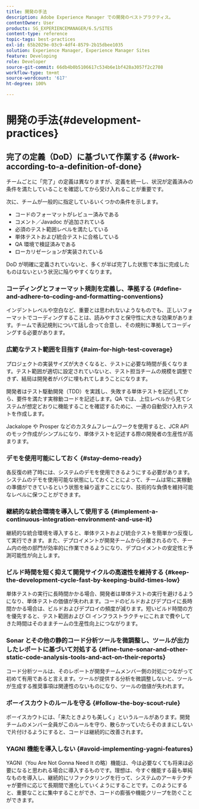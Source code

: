 ```yaml
---
title: 開発の手法
description: Adobe Experience Manager での開発のベストプラクティス。
contentOwner: User
products: SG_EXPERIENCEMANAGER/6.5/SITES
content-type: reference
topic-tags: best-practices
exl-id: 65b2029e-03c9-4df4-8579-2b15dbee1035
solution: Experience Manager, Experience Manager Sites
feature: Developing
role: Developer
source-git-commit: 66db4b0b5106617c534b6e1bf428a3057f2c2708
workflow-type: tm+mt
source-wordcount: '617'
ht-degree: 100%

---
```


# 開発の手法{#development-practices}

## 完了の定義（DoD）に基づいて作業する {#work-according-to-a-definition-of-done}

チームごとに「完了」の定義は異なりますが、定義を統一し、状況が定義済みの条件を満たしていることを確認してから受け入れることが重要です。

次に、チームが一般的に指定しているいくつかの条件を示します。

* コードのフォーマットがレビュー済みである
* コメント／Javadoc が追加されている
* 必須のテスト範囲レベルを満たしている
* 単体テストおよび統合テストに合格している
* QA 環境で検証済みである
* ローカリゼーションが実装されている

DoD が明確に定義されていないと、多くが半ば完了した状態で本当に完成したものはないという状況に陥りやすくなります。

### コーディングとフォーマット規則を定義し、準拠する {#define-and-adhere-to-coding-and-formatting-conventions}

インデントレベルや空白など、重要とは思われないようなものでも、正しいフォーマットでコーディングすることは、読みやすさと保守性に大きな効果があります。チームで表記規則について話し合って合意し、その規則に準拠してコーディングする必要があります。

### 広範なテスト範囲を目指す  {#aim-for-high-test-coverage}

プロジェクトの実装サイズが大きくなると、テストに必要な時間が長くなります。テスト範囲が適切に設定されていないと、テスト担当チームの規模を調整できず、結局は開発者がバグに埋もれてしまうことになります。

開発者はテスト駆動開発（TDD）を実践し、失敗する単体テストを記述してから、要件を満たす実稼動コードを記述します。QA では、上位レベルから見てシステムが想定どおりに機能することを確認するために、一連の自動受け入れテストを作成します。

Jackalope や Prosper などのカスタムフレームワークを使用すると、JCR API のモック作成がシンプルになり、単体テストを記述する際の開発者の生産性が高まります。

### デモを使用可能にしておく {#stay-demo-ready}

各反復の終了時には、システムのデモを使用できるようにする必要があります。システムのデモを使用可能な状態にしておくことによって、チームは常に実稼動の準備ができているという状態を繰り返すことになり、技術的な負債を維持可能なレベルに保つことができます。

### 継続的な統合環境を導入して使用する {#implement-a-continuous-integration-environment-and-use-it}

継続的な統合環境を導入すると、単体テストおよび統合テストを簡単かつ反復して実行できます。また、デプロイメントが開発チームから分離されるので、チーム内の他の部門が効率的に作業できるようになり、デプロイメントの安定性と予測可能性が向上します。

### ビルド時間を短く抑えて開発サイクルの高速性を維持する {#keep-the-development-cycle-fast-by-keeping-build-times-low}

単体テストの実行に長時間かかる場合、開発者は単体テストの実行を避けるようになり、単体テストの価値が失われます。コードのビルドおよびデプロイに長時間かかる場合は、ビルドおよびデプロイの頻度が減ります。短いビルド時間の方を優先すると、テスト範囲および CI インフラストラクチャにこれまで費やしてきた時間はそのままチームの生産性向上につながります。

### Sonar とその他の静的コード分析ツールを微調整し、ツールが出力したレポートに基づいて対処する {#fine-tune-sonar-and-other-static-code-analysis-tools-and-act-on-their-reports}

コード分析ツールは、そのレポートが開発チームメンバー側の対処につながって初めて有用であると言えます。ツールが提供する分析を微調整しないと、ツールが生成する推奨事項は関連性のないものになり、ツールの価値が失われます。

### ボーイスカウトのルールを守る {#follow-the-boy-scout-rule}

ボーイスカウトには、「来たときよりも美しく」というルールがあります。開発チームのメンバー全員がこのルールを守り、散らかっていたらそのままにしないで片付けるようにすると、コードは継続的に改善されます。

### YAGNI 機能を導入しない {#avoid-implementing-yagni-features}

YAGNI（You Are Not Gonna Need It の略）機能は、今は必要なくても将来は必要になると思われる場合に導入するものです。理想は、今すぐ機能する最も単純なものを導入し、継続的にリファクタリングを行って、システムのアーキテクチャが要件に応じて長期間で進化していくようにすることです。このようにすると、重要なことに集中することができ、コードの膨張や機能クリープを防ぐことができます。
